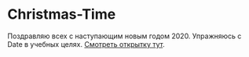 # Christmas-Time
Поздравляю всех с наступающим новым годом 2020. Упражняюсь c Date в учебных целях. <a href="https://genalll.github.io/Christmas-Time/">Смотреть открытку тут</a>.
